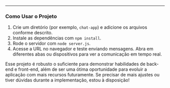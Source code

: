 
---

### Como Usar o Projeto

1. Crie um diretório (por exemplo, `chat-app`) e adicione os arquivos conforme descrito.
2. Instale as dependências com `npm install`.
3. Rode o servidor com `node server.js`.
4. Acesse a URL no navegador e teste enviando mensagens. Abra em diferentes abas ou dispositivos para ver a comunicação em tempo real.

Esse projeto é robusto o suficiente para demonstrar habilidades de back-end e front-end, além de ser uma ótima oportunidade para evoluir a aplicação com mais recursos futuramente. Se precisar de mais ajustes ou tiver dúvidas durante a implementação, estou à disposição!